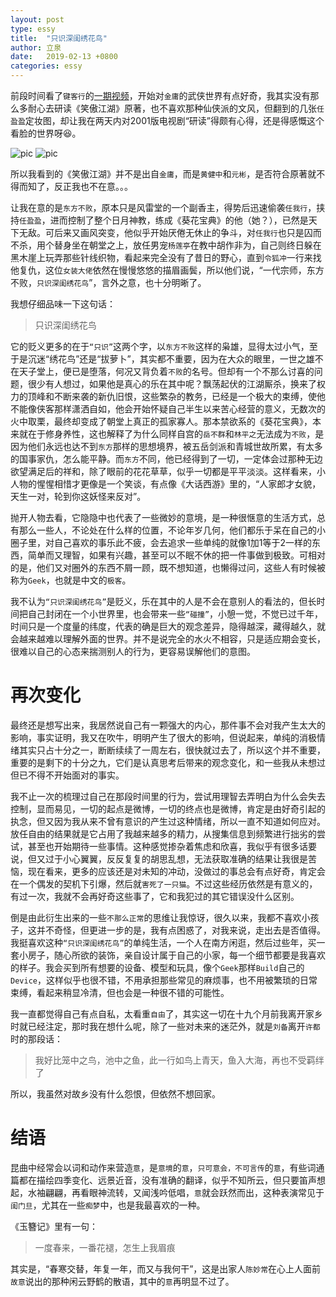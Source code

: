 ```yaml
---
layout: post
type: essy
title:  "只识深闺绣花鸟"
author: 立泉
date:   2019-02-13 +0800
categories: essy
---
```


前段时间看了`键客行`的[一期视频](https://www.bilibili.com/video/av14253687/)，开始对`金庸`的武侠世界有点好奇，我其实没有那么多耐心去研读《笑傲江湖》原著，也不喜欢那种仙侠派的文风，但翻到的几张`任盈盈`定妆图，却让我在两天内对2001版电视剧“研读”得颇有心得，还是得感慨这个看脸的世界呀😆。

<img class="materialboxed responsive-img" src="https://apqx.oss-cn-hangzhou.aliyuncs.com/blog/pic/xvqing.jpeg" alt="pic">

<img class="materialboxed responsive-img" src="https://apqx.oss-cn-hangzhou.aliyuncs.com/blog/pic/xvqing_01.jpeg" alt="pic">

所以我看到的《笑傲江湖》并不是出自`金庸`，而是`黄健中`和`元彬`，是否符合原著就不得而知了，反正我也不在意。。。

让我在意的是`东方不败`，原本只是风雷堂的一个副香主，得势后迅速偷袭`任我行`，挟持`任盈盈`，进而控制了整个日月神教，练成《葵花宝典》的他（她？），已然是天下无敌。可后来又画风突变，他似乎开始厌倦无休止的争斗，对`任我行`也只是囚而不杀，用个替身坐在朝堂之上，放任男宠`杨莲亭`在教中胡作非为，自己则终日躲在黑木崖上玩弄那些针线织物，看起来完全没有了昔日的野心，直到`令狐冲`一行来找他复仇，这位`女装大佬`依然在慢慢悠悠的描眉画鬓，所以他们说，“一代宗师，东方不败，`只识深闺绣花鸟`”，言外之意，也十分明晰了。

我想仔细品味一下这句话：

> 只识深闺绣花鸟

它的贬义更多的在于`“只识”`这两个字，以`东方不败`这样的枭雄，显得太过小气，至于是沉迷“绣花鸟”还是“拔萝卜”，其实都不重要，因为在大众的眼里，一世之雄不在天子堂上，便已是堕落，何况又背负着`不败`的名号。但却有一个不那么讨喜的问题，很少有人想过，如果他是真心的乐在其中呢？飘荡起伏的江湖厮杀，换来了权力的顶峰和不断来袭的新仇旧恨，这些繁杂的教务，已经是一个极大的束缚，使他不能像侠客那样潇洒自如，他会开始怀疑自己半生以来苦心经营的意义，无数次的火中取栗，最终却变成了朝堂上真正的孤家寡人。那本禁欲系的《葵花宝典》，本来就在于修身养性，这也解释了为什么同样自宫的`岳不群`和`林平之`无法成为`不败`，是因为他们永远也达不到`东方`那样的思想境界，被五岳剑派和青城世故所累，有太多的国事家仇，怎么能平静。而`东方`不同，他已经得到了一切，一定体会过那种无边欲望满足后的祥和，除了眼前的花花草草，似乎一切都是平平淡淡。这样看来，小人物的惺惺相惜才更像是一个笑谈，有点像《大话西游》里的，“人家郎才女貌，天生一对，轮到你这妖怪来反对”。

抛开人物去看，它隐隐中也代表了一些微妙的意境，是一种很惬意的生活方式，总有那么一些人，不论处在什么样的位置，不论年岁几何，他们都乐于呆在自己的小圈子里，对自己喜欢的事乐此不疲，会去追求一些单纯的就像1加1等于2一样的东西，简单而又理智，如果有兴趣，甚至可以不眠不休的把一件事做到极致。可相对的是，他们又对圈外的东西不屑一顾，既不想知道，也懒得过问，这些人有时候被称为`Geek`，也就是中文的`极客`。

我不认为`“只识深闺绣花鸟”`是贬义，乐在其中的人是不会在意别人的看法的，但长时间把自己封闭在一个小世界里，也会带来一些`“碰撞”`，小憩一觉，不觉已过千年，时间只是一个度量的纬度，代表的确是巨大的观念差异，隐得越深，藏得越久，就会越来越难以理解外面的世界。并不是说完全的水火不相容，只是适应期会变长，很难以自己的心态来揣测别人的行为，更容易误解他们的意图。

# 再次变化

最终还是想写出来，我居然说自己有一颗强大的内心，那件事不会对我产生太大的影响，事实证明，我又在吹牛，明明产生了很大的影响，但说起来，单纯的消极情绪其实只占十分之一，断断续续了一周左右，很快就过去了，所以这个并不重要，重要的是剩下的十分之九，它们是认真思考后带来的观念变化，和一些我从未想过但已不得不开始面对的事实。

我不止一次的梳理过自己在那段时间里的行为，尝试用理智去弄明白为什么会失去控制，显而易见，一切的起点是微博，一切的终点也是微博，肯定是由好奇引起的执念，但又因为我从来不曾有意识的产生过这种情绪，所以一直不知道如何应对。放任自由的结果就是它占用了我越来越多的精力，从搜集信息到频繁进行拙劣的尝试，甚至也开始期待一些事情。这种感觉掺杂着焦虑和欣喜，我似乎有很多话要说，但又过于小心翼翼，反反复复的胡思乱想，无法获取准确的结果让我很是苦恼，现在看来，更多的应该还是对未知的冲动，没做过的事总会有点好奇，肯定会在一个偶发的契机下引爆，然后就`害死了一只猫`。不过这些经历依然是有意义的，有过一次，我就不会再好奇这些事了，它和我犯过的其它错误没什么区别。

倒是由此衍生出来的一些`不那么正常`的思维让我惊讶，很久以来，我都不喜欢小孩子，这并不奇怪，但更进一步的是，我有点困惑了，对我来说，走出去是否值得。我挺喜欢这种`“只识深闺绣花鸟”`的单纯生活，一个人在南方闲逛，然后过些年，买一套小房子，随心所欲的装饰，亲自设计属于自己的小家，每一个细节都要是我喜欢的样子。我会买到所有想要的设备、模型和玩具，像个`Geek`那样`Build`自己的`Device`，这样似乎也很不错，不用承担那些常见的麻烦事，也不用被繁琐的日常束缚，看起来稍显冷清，但也会是一种很不错的可能性。

我一直都觉得自己有点自私，太看重`自由`了，其实这一切在十九个月前我离开家乡时就已经注定，那时我在想什么呢，除了一些对未来的迷茫外，就是`刘备`离开`许都`时的那段话：

> 我好比笼中之鸟，池中之鱼，此一行如鸟上青天，鱼入大海，再也不受羁绊了

所以，我虽然对故乡没有什么怨恨，但依然不想回家。

# 结语

昆曲中经常会以词和动作来营造`意`，是`意境`的`意`，`只可意会，不可言传`的`意`，有些词通篇都在描绘四季变化、远景近音，没有准确的翻译，似乎不知所云，但只要笛声想起，水袖翩翩，再看眼神流转，又闻浅吟低唱，`意`就会跃然而出，这种表演常见于`闺门旦`，尤其在一些`痴梦`中，也是我最喜欢的一种。

《玉簪记》里有一句：

> 一度春来，一番花褪，怎生上我眉痕

其实是，“春寒交替，年复一年，而又与我何干”，这是出家人`陈妙常`在心上人面前`故意`说出的那种闲云野鹤的散语，其中的`意`再明显不过了。